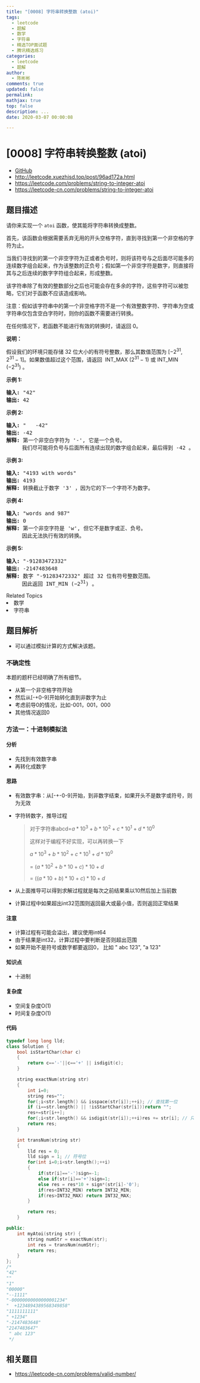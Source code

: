 ```yaml
---
title: "[0008] 字符串转换整数 (atoi)"
tags:
  - leetcode
  - 题解
  - 数学
  - 字符串
  - 精选TOP面试题
  - 腾讯精选练习
categories:
  - leetcode
  - 题解
author:
  - 陈彬彬
comments: true
updated: false
permalink:
mathjax: true
top: false
description: ...
date: 2020-03-07 00:00:08

---
```


# [0008] 字符串转换整数 (atoi)

- [GitHub](https://github.com/algoboy101/LeetCodeCrowdsource/tree/master/_posts/QA/%5B0008%5D%20%E5%AD%97%E7%AC%A6%E4%B8%B2%E8%BD%AC%E6%8D%A2%E6%95%B4%E6%95%B0%20%28atoi%29.md)
- http://leetcode.xuezhisd.top/post/96ad172a.html
- https://leetcode.com/problems/string-to-integer-atoi
- https://leetcode-cn.com/problems/string-to-integer-atoi

## 题目描述

<p>请你来实现一个&nbsp;<code>atoi</code>&nbsp;函数，使其能将字符串转换成整数。</p>

<p>首先，该函数会根据需要丢弃无用的开头空格字符，直到寻找到第一个非空格的字符为止。</p>

<p>当我们寻找到的第一个非空字符为正或者负号时，则将该符号与之后面尽可能多的连续数字组合起来，作为该整数的正负号；假如第一个非空字符是数字，则直接将其与之后连续的数字字符组合起来，形成整数。</p>

<p>该字符串除了有效的整数部分之后也可能会存在多余的字符，这些字符可以被忽略，它们对于函数不应该造成影响。</p>

<p>注意：假如该字符串中的第一个非空格字符不是一个有效整数字符、字符串为空或字符串仅包含空白字符时，则你的函数不需要进行转换。</p>

<p>在任何情况下，若函数不能进行有效的转换时，请返回 0。</p>

<p><strong>说明：</strong></p>

<p>假设我们的环境只能存储 32 位大小的有符号整数，那么其数值范围为&nbsp;[&minus;2<sup>31</sup>,&nbsp; 2<sup>31&nbsp;</sup>&minus; 1]。如果数值超过这个范围，请返回 &nbsp;INT_MAX (2<sup>31&nbsp;</sup>&minus; 1) 或&nbsp;INT_MIN (&minus;2<sup>31</sup>) 。</p>

<p><strong>示例&nbsp;1:</strong></p>

<pre><strong>输入:</strong> &quot;42&quot;
<strong>输出:</strong> 42
</pre>

<p><strong>示例&nbsp;2:</strong></p>

<pre><strong>输入:</strong> &quot;   -42&quot;
<strong>输出:</strong> -42
<strong>解释: </strong>第一个非空白字符为 &#39;-&#39;, 它是一个负号。
&nbsp;    我们尽可能将负号与后面所有连续出现的数字组合起来，最后得到 -42 。
</pre>

<p><strong>示例&nbsp;3:</strong></p>

<pre><strong>输入:</strong> &quot;4193 with words&quot;
<strong>输出:</strong> 4193
<strong>解释:</strong> 转换截止于数字 &#39;3&#39; ，因为它的下一个字符不为数字。
</pre>

<p><strong>示例&nbsp;4:</strong></p>

<pre><strong>输入:</strong> &quot;words and 987&quot;
<strong>输出:</strong> 0
<strong>解释:</strong> 第一个非空字符是 &#39;w&#39;, 但它不是数字或正、负号。
     因此无法执行有效的转换。</pre>

<p><strong>示例&nbsp;5:</strong></p>

<pre><strong>输入:</strong> &quot;-91283472332&quot;
<strong>输出:</strong> -2147483648
<strong>解释:</strong> 数字 &quot;-91283472332&quot; 超过 32 位有符号整数范围。 
&nbsp;    因此返回 INT_MIN (&minus;2<sup>31</sup>) 。
</pre>
<div><div>Related Topics</div><div><li>数学</li><li>字符串</li></div></div>

## 题目解析

- 可以通过模拟计算的方式解决该题。

### 不确定性

本题的题杆已经明确了所有细节。

- 从第一个非空格字符开始
- 然后从[-+0-9]开始转化直到非数字为止
- 考虑前导0的情况，比如-001，001，000
- 其他情况返回0

### 方法一：十进制模拟法

#### 分析

- 先找到有效数字串
- 再转化成数字

#### 思路

- 有效数字串：从[-+-0-9]开始，到非数字结束，如果开头不是数字或符号，则为无效

- 字符转数字，推导过程

  > 对于字符串abcd=$a*10^3+b*10^2+c*10^1+d*10^0$
  >
  > 这样对于编程不好实现，可以再转换一下
  >
  >    $a*10^3+b*10^2+c*10^1+d*10^0$
  >
  > = $(a*10^2+b*10+c)*10+d$
  >
  > = $((a*10+b)*10+c)*10+d$

- 从上面推导可以得到求解过程就是每次之前结果乘以10然后加上当前数

- 计算过程中如果超出int32范围则返回最大或最小值，否则返回正常结果

#### 注意

- 计算过程有可能会溢出，建议使用int64
- 由于结果是int32，计算过程中要判断是否则超出范围
- 如果开始不是符号或数字都要返回0， 比如 "   abc 123", "a 123"

#### 知识点

- 十进制

#### 复杂度

- 空间复杂度O(1)
- 时间复杂度O(1)

#### 代码

```cpp
typedef long long lld;
class Solution {
    bool isStartChar(char c)
    {
        return c=='-'||c=='+' || isdigit(c);
    }

    string exactNum(string str)
    {
        int i=0;
        string res="";
        for(;i<str.length() && isspace(str[i]);++i); // 查找第一位
        if (i==str.length() || !isStartChar(str[i]))return "";
        res+=str[i++];
        for(;i<str.length() && isdigit(str[i]);++i)res += str[i]; // 只收集"数字"
        return res;
    }

    int transNum(string str)
    {
        lld res = 0;
        lld sign = 1; // 符号位
        for(int i=0;i<str.length();++i)
        {
            if(str[i]=='-')sign=-1;
            else if(str[i]=='+')sign=1;
            else res = res*10 + sign*(str[i]-'0');
            if(res<INT32_MIN) return INT32_MIN;
            if(res>INT32_MAX) return INT32_MAX;
        }

        return res;
    }

public:
    int myAtoi(string str) {
        string numStr = exactNum(str);
        int res = transNum(numStr);
        return res;
    }
};
/*
"42"
""
"1"
"00000"
"--1111"
"-00000000000000001234"
"  +1234894389568349858"
"1111111111"
" +1234"
"-2147483648"
"2147483647"
 " abc 123"
 */

```



## 相关题目

- <https://leetcode-cn.com/problems/valid-number/>
